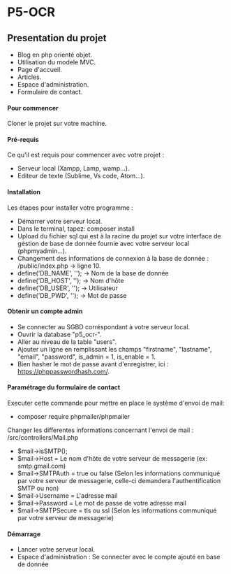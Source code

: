 # P5-OCR

## Presentation du projet

- Blog en php orienté objet.
- Utilisation du modele MVC.
- Page d'accueil.
- Articles.
- Espace d'administration.
- Formulaire de contact.

#### Pour commencer
Cloner le projet sur votre machine.

#### Pré-requis
Ce qu'il est requis pour commencer avec votre projet :
- Serveur local (Xampp, Lamp, wamp...).
- Editeur de texte (Sublime, Vs code, Atom...).

#### Installation
Les étapes pour installer votre programme :

- Démarrer votre serveur local.
- Dans le terminal, tapez: composer install
- Upload du fichier sql qui est à la racine du projet sur votre interface de géstion de base 
de donnée fournie avec votre serveur local (phpmyadmin...).
- Changement des informations de connexion à la base de donnée : /public/index.php -> ligne 10.
- define('DB_NAME', ''); -> Nom de la base de donnée
- define('DB_HOST', ''); -> Nom d'hôte
- define('DB_USER', ''); -> Utilisateur
- define('DB_PWD', ''); -> Mot de passe


#### Obtenir un compte admin
- Se connecter au SGBD corréspondant à votre serveur local.
- Ouvrir la database "p5_ocr-".
- Aller au niveau de la table "users".
- Ajouter un ligne en remplissant les champs "firstname", "lastname", "email", "password", is_admin = 1, is_enable = 1.
- Bien hasher le mot de passe avant d'enregistrer, ici : https://phppasswordhash.com/.

#### Paramétrage du formulaire de contact
Executer cette commande pour mettre en place le système d'envoi de mail: 
- composer require phpmailer/phpmailer

Changer les differentes informations concernant l'envoi de mail : /src/controllers/Mail.php

- $mail->isSMTP();
- $mail->Host = Le nom d'hôte de votre serveur de messagerie (ex: smtp.gmail.com)
- $mail->SMTPAuth = true ou false (Selon les informations communiqué par votre serveur de 
messagerie, celle-ci demandera l'authentification SMTP ou non)
- $mail->Username = L'adresse mail
- $mail->Password = Le mot de passe de votre adresse mail
- $mail->SMTPSecure = tls ou ssl (Selon les informations communiqué par votre serveur de messagerie)

#### Démarrage
- Lancer votre serveur local.
- Espace d'administration : Se connecter avec le compte ajouté en base de donnée
